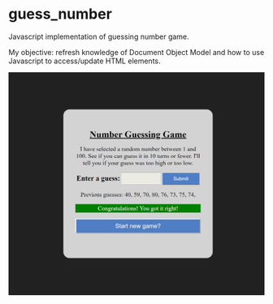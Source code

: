 # guess_number
Javascript implementation of guessing number game. 

My objective: refresh knowledge of Document Object Model and how to use Javascript to access/update HTML elements.

<img src="/images/GN-Project.PNG">
